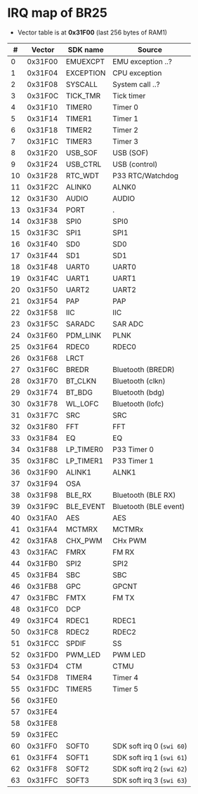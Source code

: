 # IRQ map of BR25

- Vector table is at **0x31F00** (last 256 bytes of RAM1)

| #  | Vector  | SDK name  | Source                    |
|----|---------|-----------|---------------------------|
|  0 | 0x31F00 | EMUEXCPT  | EMU exception ..?         |
|  1 | 0x31F04 | EXCEPTION | CPU exception             |
|  2 | 0x31F08 | SYSCALL   | System call ..?           |
|  3 | 0x31F0C | TICK_TMR  | Tick timer                |
|  4 | 0x31F10 | TIMER0    | Timer 0                   |
|  5 | 0x31F14 | TIMER1    | Timer 1                   |
|  6 | 0x31F18 | TIMER2    | Timer 2                   |
|  7 | 0x31F1C | TIMER3    | Timer 3                   |
|  8 | 0x31F20 | USB_SOF   | USB (SOF)                 |
|  9 | 0x31F24 | USB_CTRL  | USB (control)             |
| 10 | 0x31F28 | RTC_WDT   | P33 RTC/Watchdog          |
| 11 | 0x31F2C | ALINK0    | ALNK0                     |
| 12 | 0x31F30 | AUDIO     | AUDIO                     |
| 13 | 0x31F34 | PORT      | .                         |
| 14 | 0x31F38 | SPI0      | SPI0                      |
| 15 | 0x31F3C | SPI1      | SPI1                      |
| 16 | 0x31F40 | SD0       | SD0                       |
| 17 | 0x31F44 | SD1       | SD1                       |
| 18 | 0x31F48 | UART0     | UART0                     |
| 19 | 0x31F4C | UART1     | UART1                     |
| 20 | 0x31F50 | UART2     | UART2                     |
| 21 | 0x31F54 | PAP       | PAP                       |
| 22 | 0x31F58 | IIC       | IIC                       |
| 23 | 0x31F5C | SARADC    | SAR ADC                   |
| 24 | 0x31F60 | PDM_LINK  | PLNK                      |
| 25 | 0x31F64 | RDEC0     | RDEC0                     |
| 26 | 0x31F68 | LRCT      |                           |
| 27 | 0x31F6C | BREDR     | Bluetooth (BREDR)         |
| 28 | 0x31F70 | BT_CLKN   | Bluetooth (clkn)          |
| 29 | 0x31F74 | BT_BDG    | Bluetooth (bdg)           |
| 30 | 0x31F78 | WL_LOFC   | Bluetooth (lofc)          |
| 31 | 0x31F7C | SRC       | SRC                       |
| 32 | 0x31F80 | FFT       | FFT                       |
| 33 | 0x31F84 | EQ        | EQ                        |
| 34 | 0x31F88 | LP_TIMER0 | P33 Timer 0               |
| 35 | 0x31F8C | LP_TIMER1 | P33 Timer 1               |
| 36 | 0x31F90 | ALINK1    | ALNK1                     |
| 37 | 0x31F94 | OSA       |                           |
| 38 | 0x31F98 | BLE_RX    | Bluetooth (BLE RX)        |
| 39 | 0x31F9C | BLE_EVENT | Bluetooth (BLE event)     |
| 40 | 0x31FA0 | AES       | AES                       |
| 41 | 0x31FA4 | MCTMRX    | MCTMRx                    |
| 42 | 0x31FA8 | CHX_PWM   | CHx PWM                   |
| 43 | 0x31FAC | FMRX      | FM RX                     |
| 44 | 0x31FB0 | SPI2      | SPI2                      |
| 45 | 0x31FB4 | SBC       | SBC                       |
| 46 | 0x31FB8 | GPC       | GPCNT                     |
| 47 | 0x31FBC | FMTX      | FM TX                     |
| 48 | 0x31FC0 | DCP       |                           |
| 49 | 0x31FC4 | RDEC1     | RDEC1                     |
| 50 | 0x31FC8 | RDEC2     | RDEC2                     |
| 51 | 0x31FCC | SPDIF     | SS                        |
| 52 | 0x31FD0 | PWM_LED   | PWM LED                   |
| 53 | 0x31FD4 | CTM       | CTMU                      |
| 54 | 0x31FD8 | TIMER4    | Timer 4                   |
| 55 | 0x31FDC | TIMER5    | Timer 5                   |
| 56 | 0x31FE0 |           |                           |
| 57 | 0x31FE4 |           |                           |
| 58 | 0x31FE8 |           |                           |
| 59 | 0x31FEC |           |                           |
| 60 | 0x31FF0 | SOFT0     | SDK soft irq 0 (`swi 60`) |
| 61 | 0x31FF4 | SOFT1     | SDK soft irq 1 (`swi 61`) |
| 62 | 0x31FF8 | SOFT2     | SDK soft irq 2 (`swi 62`) |
| 63 | 0x31FFC | SOFT3     | SDK soft irq 3 (`swi 63`) |
